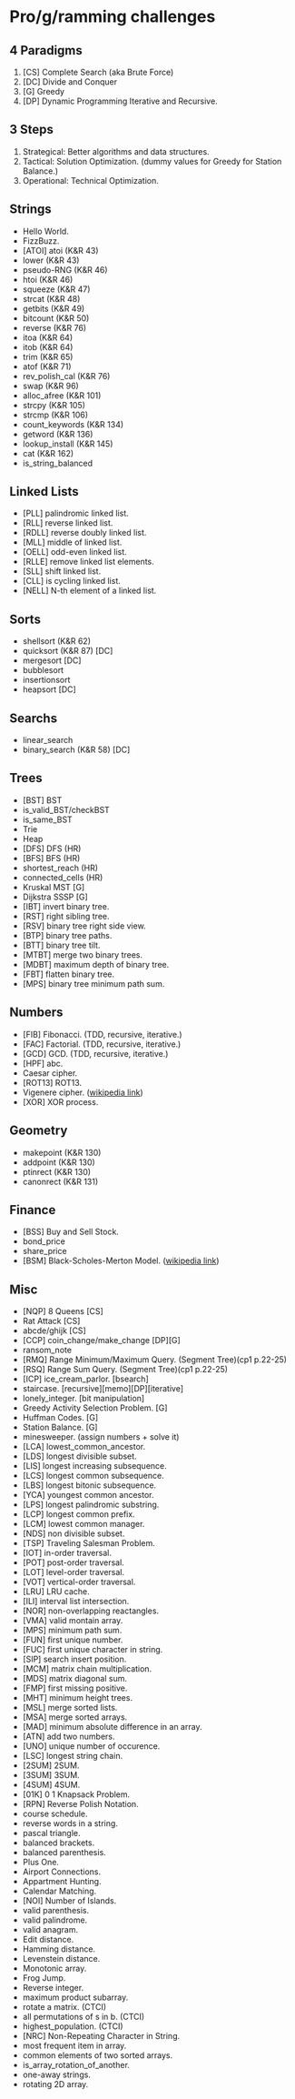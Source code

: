 # Pro/g/ramming challenges
## 4 Paradigms
1. [CS] Complete Search (aka Brute Force)
2. [DC] Divide and Conquer
3. [G] Greedy
4. [DP] Dynamic Programming
Iterative and Recursive.
## 3 Steps
1. Strategical: Better algorithms and data structures.
2. Tactical: Solution Optimization. (dummy values for Greedy for Station Balance.)
3. Operational: Technical Optimization.
## Strings
* Hello World.
* FizzBuzz.
* \[ATOI\] atoi (K&R 43)
* lower (K&R 43)
* pseudo-RNG (K&R 46)
* htoi (K&R 46)
* squeeze (K&R 47)
* strcat (K&R 48)
* getbits (K&R 49)
* bitcount (K&R 50)
* reverse (K&R 76)
* itoa (K&R 64)
* itob (K&R 64)
* trim (K&R 65)
* atof (K&R 71)
* rev_polish_cal (K&R 76)
* swap (K&R 96)
* alloc_afree (K&R 101)
* strcpy (K&R 105)
* strcmp (K&R 106)
* count_keywords (K&R 134)
* getword (K&R 136)
* lookup_install (K&R 145)
* cat (K&R 162)
* is_string_balanced
## Linked Lists
* \[PLL\] palindromic linked list.
* \[RLL\] reverse linked list.
* \[RDLL\] reverse doubly linked list.
* \[MLL\] middle of linked list.
* \[OELL\] odd-even linked list.
* \[RLLE\] remove linked list elements.
* \[SLL\] shift linked list.
* \[CLL\] is cycling linked list.
* \[NELL\] N-th element of a linked list.
## Sorts
* shellsort (K&R 62)
* quicksort (K&R 87) [DC]
* mergesort [DC]
* bubblesort
* insertionsort
* heapsort [DC]
## Searchs
* linear_search
* binary_search (K&R 58) [DC]
## Trees
* \[BST\] BST
* is_valid_BST/checkBST
* is_same_BST
* Trie
* Heap
* \[DFS\] DFS (HR)
* \[BFS\] BFS (HR)
* shortest_reach (HR)
* connected_cells (HR)
* Kruskal MST [G]
* Dijkstra SSSP [G]
* \[IBT\] invert binary tree.
* \[RST\] right sibling tree.
* \[RSV\] binary tree right side view.
* \[BTP\] binary tree paths.
* \[BTT\] binary tree tilt.
* \[MTBT\] merge two binary trees.
* \[MDBT\] maximum depth of binary tree.
* \[FBT\] flatten binary tree.
* \[MPS\] binary tree minimum path sum.
## Numbers
* \[FIB\] Fibonacci. (TDD, recursive, iterative.)
* \[FAC\] Factorial. (TDD, recursive, iterative.)
* \[GCD\] GCD. (TDD, recursive, iterative.)
* \[HPF\] abc.
* Caesar cipher.
* \[ROT13\] ROT13.
* Vigenere cipher. ([wikipedia link](https://en.wikipedia.org/wiki/Vigen%C3%A8re_cipher))
* \[XOR\] XOR process.
## Geometry
* makepoint (K&R 130)
* addpoint (K&R 130)
* ptinrect (K&R 130)
* canonrect (K&R 131)
## Finance
* \[BSS\] Buy and Sell Stock.
* bond_price
* share_price
* \[BSM\] Black-Scholes-Merton Model. ([wikipedia link](https://en.wikipedia.org/wiki/Black%E2%80%93Scholes_model))
## Misc
* \[NQP\] 8 Queens [CS]
* Rat Attack [CS]
* abcde/ghijk [CS]
* \[CCP\] coin_change/make_change [DP][G]
* ransom_note
* \[RMQ\] Range Minimum/Maximum Query. (Segment Tree)(cp1 p.22-25)
* \[RSQ\] Range Sum Query. (Segment Tree)(cp1 p.22-25)
* \[ICP\] ice_cream_parlor. [bsearch]
* staircase. [recursive][memo][DP][iterative]
* lonely_integer. [bit manipulation]
* Greedy Activity Selection Problem. [G]
* Huffman Codes. [G]
* Station Balance. [G]
* minesweeper. (assign numbers + solve it)
* \[LCA\] lowest_common_ancestor.
* \[LDS\] longest divisible subset.
* \[LIS\] longest increasing subsequence.
* \[LCS\] longest common subsequence.
* \[LBS\] longest bitonic subsequence.
* \[YCA\] youngest common ancestor.
* \[LPS\] longest palindromic substring.
* \[LCP\] longest common prefix.
* \[LCM\] lowest common manager.
* \[NDS\] non divisible subset.
* \[TSP\] Traveling Salesman Problem.
* \[IOT\] in-order traversal.
* \[POT\] post-order traversal.
* \[LOT\] level-order traversal.
* \[VOT\] vertical-order traversal.
* \[LRU\] LRU cache.
* \[ILI\] interval list intersection.
* \[NOR\] non-overlapping reactangles.
* \[VMA\] valid montain array.
* \[MPS\] minimum path sum.
* \[FUN\] first unique number.
* \[FUC\] first unique character in string.
* \[SIP\] search insert position.
* \[MCM\] matrix chain multiplication.
* \[MDS\] matrix diagonal sum.
* \[FMP\] first missing positive.
* \[MHT\] minimum height trees.
* \[MSL\] merge sorted lists.
* \[MSA\] merge sorted arrays.
* \[MAD\] minimum absolute difference in an array.
* \[ATN\] add two numbers.
* \[UNO\] unique number of occurence.
* \[LSC\] longest string chain.
* \[2SUM\] 2SUM.
* \[3SUM\] 3SUM.
* \[4SUM\] 4SUM.
* \[01K\] 0 1 Knapsack Problem.
* \[RPN\] Reverse Polish Notation.
* course schedule.
* reverse words in a string.
* pascal triangle.
* balanced brackets.
* balanced parenthesis.
* Plus One.
* Airport Connections.
* Appartment Hunting.
* Calendar Matching.
* \[NOI\] Number of Islands.
* valid parenthesis.
* valid palindrome.
* valid anagram.
* Edit distance.
* Hamming distance.
* Levenstein distance.
* Monotonic array.
* Frog Jump.
* Reverse integer.
* maximum product subarray.
* rotate a matrix. (CTCI)
* all permutations of s in b. (CTCI)
* highest_population. (CTCI)
* \[NRC\] Non-Repeating Character in String.
* most frequent item in array.
* common elements of two sorted arrays.
* is_array_rotation_of_another.
* one-away strings.
* rotating 2D array.
